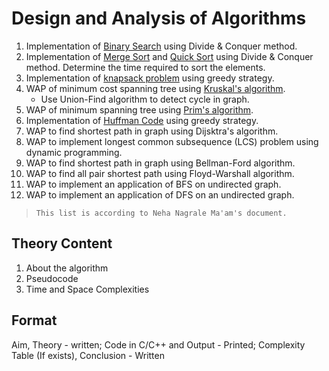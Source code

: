 # Design and Analysis of Algorithms

1. Implementation of [Binary Search](./BinarySearch/) using Divide & Conquer method.
2. Implementation of [Merge Sort](./MergeSort/) and [Quick Sort](./QuickSort/) using Divide & Conquer method. Determine the time required to sort the elements.
3. Implementation of [knapsack problem](./KnapsackGreedy/) using greedy strategy.
4. WAP of minimum cost spanning tree using [Kruskal's algorithm](./KruskalUnionFind/).
   - Use Union-Find algorithm to detect cycle in graph.
5. WAP of minimum spanning tree using [Prim's algorithm](./PrimMST/).
6. Implementation of [Huffman Code](./HuffmanCoding/) using greedy strategy.
7. WAP to find shortest path in graph using Dijsktra's algorithm.
8. WAP to implement longest common subsequence (LCS) problem using dynamic programming.
9. WAP to find shortest path in graph using Bellman-Ford algorithm.
10. WAP to find all pair shortest path using Floyd-Warshall algorithm.
11. WAP to implement an application of BFS on undirected graph.
12. WAP to implement an application of DFS on an undirected graph.

> `This list is according to Neha Nagrale Ma'am's document.`

## Theory Content

1. About the algorithm
2. Pseudocode
3. Time and Space Complexities

## Format

Aim, Theory - written; Code in C/C++ and Output - Printed; Complexity Table (If exists), Conclusion - Written
